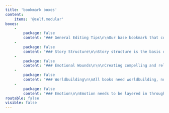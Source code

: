 ```yaml
---
title: 'bookmark boxes'
content:
    items: '@self.modular'
boxes:
    -
        package: false
        content: "### General Editing Tips\n\nOur base bookmark that covers all the important things to think about while reading.\n\n**Remind yourself about:**\n * Goal, Motivation, and Conflict (GMC)\n * Action and reaction\n * Voice\n * Conflict\n * And more! \n\n[Download](/materials/EditingBookmark_General.pdf?target=_blank){.button}\n\n"
    -
        package: false
        content: "### Story Structure\n\nStory structure is the basis of all storytelling. Having a base understanding of structure is important in telling any story (especially if you plan to break any rules). This story structure bookmark is here to help you think about the pacing and forward momentum of the story while you're reading. \n\n**What forms the foundation of your current read?**\n\n[Download](/materials/EditingBookmark_Structure.pdf?target=_blank){.button}"
    -
        package: false
        content: "### Emotional Wounds\n\n\nCreating compelling and relatable characters are all about their emotional wounds. Important characters should have emotional wounds and writers should poke at those wounds.\n\nHow do those wounds influence a story and how does a story force your character to change? All characters have a lie that they tell themselves that stops them from achieving their goals. What is their lie and how do they interact with it? \n\n**What emotional wound does a character have and how does the book confront it?**\n\n[Download](/materials/EditingBookmark_Wounds.pdf?target=_blank){.button}"
    -
        package: false
        content: "### Worldbuilding\n\nAll books need worldbuilding, no matter the genre!\n\nOur worldbuilding bookmark will help you think about worldbuilding and setting in different ways. It will help you see the interplay between characters and the world and how that will change and expand the story.\n\n**Why does this book need to take place here?**\n\n[Download](/materials/EditingBookmark_Worldbuilding.pdf?target=_blank){.button}\n"
    -
        package: false
        content: "### Emotion\n\nEmotion needs to be layered in through revisions. What you're feeling, what the character is feeling, and how that influences the story are all very important.\n\n**How can you use word choices to reflect emotion?**\n\n[Download](/materials/EditingBookmark_Emotion.pdf?target=_blank){.button}"
routable: false
visible: false
---
```



